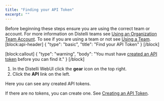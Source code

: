 ```yaml
---
title: "Finding your API Token"
excerpt: ""
---
```

Before beginning these steps ensure you are using the correct team or account. For more information on Distelli teams see [Using an Organization Team Account](doc:using-an-organization-team-account).  To see if you are using a team or not see [Using a Team](doc:using-a-team).
[block:api-header]
{
  "type": "basic",
  "title": "Find your API Token"
}
[/block]

[block:callout]
{
  "type": "warning",
  "body": "You must have [created an API token](doc:creating-an-api-token) before you can find it."
}
[/block]
1. In the Distelli WebUI click the **gear** icon on the top right.
2. Click the **API** link on the left.

Here you can see any created API tokens.

If there are no tokens, you can create one. See [Creating an API Token](doc:creating-an-api-token).